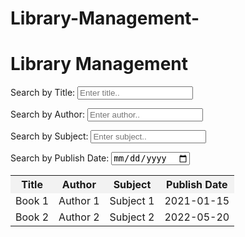 # Library-Management-
<!DOCTYPE html>
<html>
<head>
  <title>Library Management Page</title>
  <style>
    table {
      width: 100%;
      border-collapse: collapse;
    }

    th, td {
      border: 1px solid black;
      padding: 8px;
    }

    th {
      background-color: #f2f2f2;
    }
  </style>
</head>
<body>
  <h1>Library Management</h1>

  <label for="searchTitle">Search by Title:</label>
  <input type="text" id="searchTitle" onkeyup="filterBooks()" placeholder="Enter title..">

  <label for="searchAuthor">Search by Author:</label>
  <input type="text" id="searchAuthor" onkeyup="filterBooks()" placeholder="Enter author..">

  <label for="searchSubject">Search by Subject:</label>
  <input type="text" id="searchSubject" onkeyup="filterBooks()" placeholder="Enter subject..">

  <label for="searchPublishDate">Search by Publish Date:</label>
  <input type="date" id="searchPublishDate" oninput="filterBooks()">

  <table id="libraryTable">
    <tr>
      <th>Title</th>
      <th>Author</th>
      <th>Subject</th>
      <th>Publish Date</th>
    </tr>
    <tr>
      <td>Book 1</td>
      <td>Author 1</td>
      <td>Subject 1</td>
      <td>2021-01-15</td>
    </tr>
    <tr>
      <td>Book 2</td>
      <td>Author 2</td>
      <td>Subject 2</td>
      <td>2022-05-20</td>
    </tr>
    <!-- Add more book entries here -->
  </table>

  <script>
    function filterBooks() {
      const inputTitle = document.getElementById("searchTitle").value.toUpperCase();
      const inputAuthor = document.getElementById("searchAuthor").value.toUpperCase();
      const inputSubject = document.getElementById("searchSubject").value.toUpperCase();
      const inputPublishDate = document.getElementById("searchPublishDate").value;

      const table = document.getElementById("libraryTable");
      const rows = table.getElementsByTagName("tr");

      for (let i = 1; i < rows.length; i++) {
        const title = rows[i].getElementsByTagName("td")[0].innerText.toUpperCase();
        const author = rows[i].getElementsByTagName("td")[1].innerText.toUpperCase();
        const subject = rows[i].getElementsByTagName("td")[2].innerText.toUpperCase();
        const publishDate = rows[i].getElementsByTagName("td")[3].innerText;

        const titleMatch = title.includes(inputTitle);
        const authorMatch = author.includes(inputAuthor);
        const subjectMatch = subject.includes(inputSubject);
        const publishDateMatch = inputPublishDate === "" || publishDate === inputPublishDate;

        if (titleMatch && authorMatch && subjectMatch && publishDateMatch) {
          rows[i].style.display = "";
        } else {
          rows[i].style.display = "none";
        }
      }
    }
  </script>
</body>
</html>
